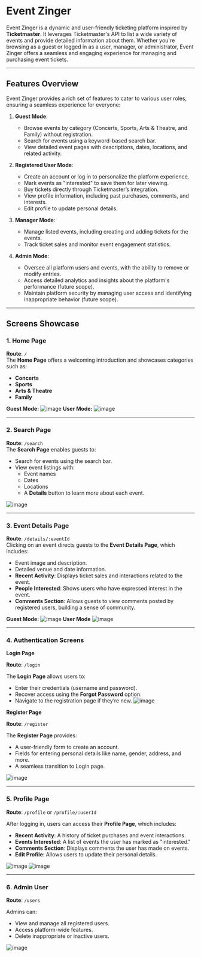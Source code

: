 # Event Zinger

Event Zinger is a dynamic and user-friendly ticketing platform inspired by **Ticketmaster**. It leverages Ticketmaster's API to list a wide variety of events and provide detailed information about them. Whether you're browsing as a guest or logged in as a user, manager, or administrator, Event Zinger offers a seamless and engaging experience for managing and purchasing event tickets.

---

## Features Overview

Event Zinger provides a rich set of features to cater to various user roles, ensuring a seamless experience for everyone:

1. **Guest Mode**:
   - Browse events by category (Concerts, Sports, Arts & Theatre, and Family) without registration.
   - Search for events using a keyword-based search bar.
   - View detailed event pages with descriptions, dates, locations, and related activity.

2. **Registered User Mode**:
   - Create an account or log in to personalize the platform experience.
   - Mark events as "interested" to save them for later viewing.
   - Buy tickets directly through Ticketmaster’s integration.
   - View profile information, including past purchases, comments, and interests.
   - Edit profile to update personal details.

3. **Manager Mode**:
   - Manage listed events, including creating and adding tickets for the events.
   - Track ticket sales and monitor event engagement statistics.

4. **Admin Mode**:
   - Oversee all platform users and events, with the ability to remove or modify entries.
   - Access detailed analytics and insights about the platform's performance (future scope).
   - Maintain platform security by managing user access and identifying inappropriate behavior (future scope).

---

## Screens Showcase

### 1. Home Page

**Route**: `/`  
The **Home Page** offers a welcoming introduction and showcases categories such as:
- **Concerts**
- **Sports**
- **Arts & Theatre**
- **Family**

**Guest Mode:** ![image](https://github.com/user-attachments/assets/2f6c0189-2e95-41d8-903f-775fa1fad08b)
**User Mode:** ![image](https://github.com/user-attachments/assets/8b2342ca-41bf-47ce-a788-fb1603ab4250)

---

### 2. Search Page

**Route**: `/search`  
The **Search Page** enables guests to:
- Search for events using the search bar.
- View event listings with:
  - Event names
  - Dates
  - Locations
  - A **Details** button to learn more about each event.

![image](https://github.com/user-attachments/assets/35b4ad31-6a25-47bd-a355-73ec47b98ca9)

---

### 3. Event Details Page

**Route**: `/details/:eventId`  
Clicking on an event directs guests to the **Event Details Page**, which includes:
- Event image and description.
- Detailed venue and date information.
- **Recent Activity**: Displays ticket sales and interactions related to the event.
- **People Interested**: Shows users who have expressed interest in the event.
- **Comments Section**: Allows guests to view comments posted by registered users, building a sense of community.

**Guest Mode:** ![image](https://github.com/user-attachments/assets/02a4cfa6-17d2-4ed7-a9e3-b81ab4d1449a)
**User Mode** ![image](https://github.com/user-attachments/assets/3ac806ea-2ce2-43a6-b9de-e9d7aa6a80c3)

---

### 4. Authentication Screens

**Login Page**  
  
**Route**: `/login`  

The **Login Page** allows users to:
- Enter their credentials (username and password).
- Recover access using the **Forgot Password** option.
- Navigate to the registration page if they’re new.
![image](https://github.com/user-attachments/assets/349ab3bd-fc67-4130-871f-0f8bd0cb84ca)

**Register Page**  

**Route**: `/register`  

The **Register Page** provides:
- A user-friendly form to create an account.
- Fields for entering personal details like name, gender, address, and more.
- A seamless transition to Login page.

![image](https://github.com/user-attachments/assets/aeba6426-3e3c-4c06-911d-7c3f8fa14739)

---

### 5. Profile Page

**Route**: `/profile` or `/profile/:userId`  

After logging in, users can access their **Profile Page**, which includes:
- **Recent Activity**: A history of ticket purchases and event interactions.
- **Events Interested**: A list of events the user has marked as "interested."
- **Comments Section**: Displays comments the user has made on events.
- **Edit Profile**: Allows users to update their personal details.

![image](https://github.com/user-attachments/assets/a3e46e95-9b48-4da0-a546-cafdebbdecff)
![image](https://github.com/user-attachments/assets/7fcab552-9415-4e9c-af63-0ff4d257c9a9)


---

### 6. Admin User

**Route**: `/users` 

Admins can:
- View and manage all registered users.
- Access platform-wide features.
- Delete inappropriate or inactive users.

![image](https://github.com/user-attachments/assets/2bc8d24f-839d-4139-8d14-871eb55ea699)
